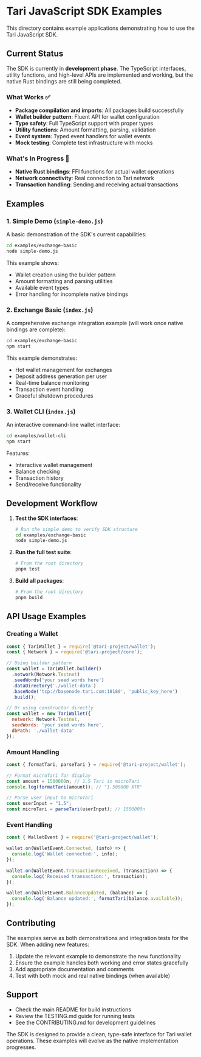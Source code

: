 # Tari JavaScript SDK Examples

This directory contains example applications demonstrating how to use the Tari JavaScript SDK.

## Current Status

The SDK is currently in **development phase**. The TypeScript interfaces, utility functions, and high-level APIs are implemented and working, but the native Rust bindings are still being completed.

### What Works ✅

- **Package compilation and imports**: All packages build successfully
- **Wallet builder pattern**: Fluent API for wallet configuration
- **Type safety**: Full TypeScript support with proper types
- **Utility functions**: Amount formatting, parsing, validation
- **Event system**: Typed event handlers for wallet events
- **Mock testing**: Complete test infrastructure with mocks

### What's In Progress 🚧

- **Native Rust bindings**: FFI functions for actual wallet operations
- **Network connectivity**: Real connection to Tari network
- **Transaction handling**: Sending and receiving actual transactions

## Examples

### 1. Simple Demo (`simple-demo.js`)

A basic demonstration of the SDK's current capabilities:

```bash
cd examples/exchange-basic
node simple-demo.js
```

This example shows:
- Wallet creation using the builder pattern
- Amount formatting and parsing utilities
- Available event types
- Error handling for incomplete native bindings

### 2. Exchange Basic (`index.js`)

A comprehensive exchange integration example (will work once native bindings are complete):

```bash
cd examples/exchange-basic
npm start
```

This example demonstrates:
- Hot wallet management for exchanges
- Deposit address generation per user
- Real-time balance monitoring
- Transaction event handling
- Graceful shutdown procedures

### 3. Wallet CLI (`index.js`)

An interactive command-line wallet interface:

```bash
cd examples/wallet-cli
npm start
```

Features:
- Interactive wallet management
- Balance checking
- Transaction history
- Send/receive functionality

## Development Workflow

1. **Test the SDK interfaces**:
   ```bash
   # Run the simple demo to verify SDK structure
   cd examples/exchange-basic
   node simple-demo.js
   ```

2. **Run the full test suite**:
   ```bash
   # From the root directory
   pnpm test
   ```

3. **Build all packages**:
   ```bash
   # From the root directory
   pnpm build
   ```

## API Usage Examples

### Creating a Wallet

```javascript
const { TariWallet } = require('@tari-project/wallet');
const { Network } = require('@tari-project/core');

// Using builder pattern
const wallet = TariWallet.builder()
  .network(Network.Testnet)
  .seedWords('your seed words here')
  .dataDirectory('./wallet-data')
  .baseNode('tcp://basenode.tari.com:18189', 'public_key_here')
  .build();

// Or using constructor directly
const wallet = new TariWallet({
  network: Network.Testnet,
  seedWords: 'your seed words here',
  dbPath: './wallet-data'
});
```

### Amount Handling

```javascript
const { formatTari, parseTari } = require('@tari-project/wallet');

// Format microTari for display
const amount = 1500000n; // 1.5 Tari in microTari
console.log(formatTari(amount)); // "1.500000 XTR"

// Parse user input to microTari
const userInput = "1.5";
const microTari = parseTari(userInput); // 1500000n
```

### Event Handling

```javascript
const { WalletEvent } = require('@tari-project/wallet');

wallet.on(WalletEvent.Connected, (info) => {
  console.log('Wallet connected:', info);
});

wallet.on(WalletEvent.TransactionReceived, (transaction) => {
  console.log('Received transaction:', transaction);
});

wallet.on(WalletEvent.BalanceUpdated, (balance) => {
  console.log('Balance updated:', formatTari(balance.available));
});
```

## Contributing

The examples serve as both demonstrations and integration tests for the SDK. When adding new features:

1. Update the relevant example to demonstrate the new functionality
2. Ensure the example handles both working and error states gracefully
3. Add appropriate documentation and comments
4. Test with both mock and real native bindings (when available)

## Support

- Check the main README for build instructions
- Review the TESTING.md guide for running tests
- See the CONTRIBUTING.md for development guidelines

The SDK is designed to provide a clean, type-safe interface for Tari wallet operations. These examples will evolve as the native implementation progresses.
